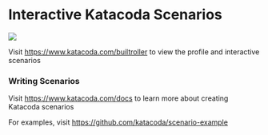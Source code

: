 # Interactive Katacoda Scenarios

[![](http://shields.katacoda.com/katacoda/builtroller/count.svg)](https://www.katacoda.com/builtroller "Get your profile on Katacoda.com")

Visit https://www.katacoda.com/builtroller to view the profile and interactive scenarios

### Writing Scenarios
Visit https://www.katacoda.com/docs to learn more about creating Katacoda scenarios

For examples, visit https://github.com/katacoda/scenario-example
